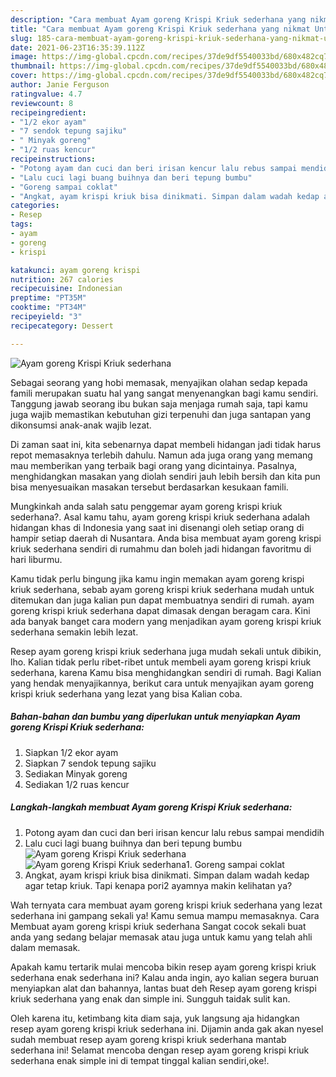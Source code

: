 ```yaml
---
description: "Cara membuat Ayam goreng Krispi Kriuk sederhana yang nikmat Untuk Jualan"
title: "Cara membuat Ayam goreng Krispi Kriuk sederhana yang nikmat Untuk Jualan"
slug: 185-cara-membuat-ayam-goreng-krispi-kriuk-sederhana-yang-nikmat-untuk-jualan
date: 2021-06-23T16:35:39.112Z
image: https://img-global.cpcdn.com/recipes/37de9df5540033bd/680x482cq70/ayam-goreng-krispi-kriuk-sederhana-foto-resep-utama.jpg
thumbnail: https://img-global.cpcdn.com/recipes/37de9df5540033bd/680x482cq70/ayam-goreng-krispi-kriuk-sederhana-foto-resep-utama.jpg
cover: https://img-global.cpcdn.com/recipes/37de9df5540033bd/680x482cq70/ayam-goreng-krispi-kriuk-sederhana-foto-resep-utama.jpg
author: Janie Ferguson
ratingvalue: 4.7
reviewcount: 8
recipeingredient:
- "1/2 ekor ayam"
- "7 sendok tepung sajiku"
- " Minyak goreng"
- "1/2 ruas kencur"
recipeinstructions:
- "Potong ayam dan cuci dan beri irisan kencur lalu rebus sampai mendidih"
- "Lalu cuci lagi buang buihnya dan beri tepung bumbu"
- "Goreng sampai coklat"
- "Angkat, ayam krispi kriuk bisa dinikmati. Simpan dalam wadah kedap agar tetap kriuk. Tapi kenapa pori2 ayamnya makin kelihatan ya?"
categories:
- Resep
tags:
- ayam
- goreng
- krispi

katakunci: ayam goreng krispi 
nutrition: 267 calories
recipecuisine: Indonesian
preptime: "PT35M"
cooktime: "PT34M"
recipeyield: "3"
recipecategory: Dessert

---
```



![Ayam goreng Krispi Kriuk sederhana](https://img-global.cpcdn.com/recipes/37de9df5540033bd/680x482cq70/ayam-goreng-krispi-kriuk-sederhana-foto-resep-utama.jpg)

Sebagai seorang yang hobi memasak, menyajikan olahan sedap kepada famili merupakan suatu hal yang sangat menyenangkan bagi kamu sendiri. Tanggung jawab seorang ibu bukan saja menjaga rumah saja, tapi kamu juga wajib memastikan kebutuhan gizi terpenuhi dan juga santapan yang dikonsumsi anak-anak wajib lezat.

Di zaman  saat ini, kita sebenarnya dapat membeli hidangan jadi tidak harus repot memasaknya terlebih dahulu. Namun ada juga orang yang memang mau memberikan yang terbaik bagi orang yang dicintainya. Pasalnya, menghidangkan masakan yang diolah sendiri jauh lebih bersih dan kita pun bisa menyesuaikan masakan tersebut berdasarkan kesukaan famili. 



Mungkinkah anda salah satu penggemar ayam goreng krispi kriuk sederhana?. Asal kamu tahu, ayam goreng krispi kriuk sederhana adalah hidangan khas di Indonesia yang saat ini disenangi oleh setiap orang di hampir setiap daerah di Nusantara. Anda bisa membuat ayam goreng krispi kriuk sederhana sendiri di rumahmu dan boleh jadi hidangan favoritmu di hari liburmu.

Kamu tidak perlu bingung jika kamu ingin memakan ayam goreng krispi kriuk sederhana, sebab ayam goreng krispi kriuk sederhana mudah untuk ditemukan dan juga kalian pun dapat membuatnya sendiri di rumah. ayam goreng krispi kriuk sederhana dapat dimasak dengan beragam cara. Kini ada banyak banget cara modern yang menjadikan ayam goreng krispi kriuk sederhana semakin lebih lezat.

Resep ayam goreng krispi kriuk sederhana juga mudah sekali untuk dibikin, lho. Kalian tidak perlu ribet-ribet untuk membeli ayam goreng krispi kriuk sederhana, karena Kamu bisa menghidangkan sendiri di rumah. Bagi Kalian yang hendak menyajikannya, berikut cara untuk menyajikan ayam goreng krispi kriuk sederhana yang lezat yang bisa Kalian coba.

<!--inarticleads1-->

##### Bahan-bahan dan bumbu yang diperlukan untuk menyiapkan Ayam goreng Krispi Kriuk sederhana:

1. Siapkan 1/2 ekor ayam
1. Siapkan 7 sendok tepung sajiku
1. Sediakan  Minyak goreng
1. Sediakan 1/2 ruas kencur




<!--inarticleads2-->

##### Langkah-langkah membuat Ayam goreng Krispi Kriuk sederhana:

1. Potong ayam dan cuci dan beri irisan kencur lalu rebus sampai mendidih
1. Lalu cuci lagi buang buihnya dan beri tepung bumbu
<img src="https://img-global.cpcdn.com/steps/f7d7067b4b8ecc1c/160x128cq70/ayam-goreng-krispi-kriuk-sederhana-langkah-memasak-2-foto.jpg" alt="Ayam goreng Krispi Kriuk sederhana"><img src="https://img-global.cpcdn.com/steps/acd62fcf0442ecf6/160x128cq70/ayam-goreng-krispi-kriuk-sederhana-langkah-memasak-2-foto.jpg" alt="Ayam goreng Krispi Kriuk sederhana">1. Goreng sampai coklat
1. Angkat, ayam krispi kriuk bisa dinikmati. Simpan dalam wadah kedap agar tetap kriuk. Tapi kenapa pori2 ayamnya makin kelihatan ya?




Wah ternyata cara membuat ayam goreng krispi kriuk sederhana yang lezat sederhana ini gampang sekali ya! Kamu semua mampu memasaknya. Cara Membuat ayam goreng krispi kriuk sederhana Sangat cocok sekali buat anda yang sedang belajar memasak atau juga untuk kamu yang telah ahli dalam memasak.

Apakah kamu tertarik mulai mencoba bikin resep ayam goreng krispi kriuk sederhana enak sederhana ini? Kalau anda ingin, ayo kalian segera buruan menyiapkan alat dan bahannya, lantas buat deh Resep ayam goreng krispi kriuk sederhana yang enak dan simple ini. Sungguh taidak sulit kan. 

Oleh karena itu, ketimbang kita diam saja, yuk langsung aja hidangkan resep ayam goreng krispi kriuk sederhana ini. Dijamin anda gak akan nyesel sudah membuat resep ayam goreng krispi kriuk sederhana mantab sederhana ini! Selamat mencoba dengan resep ayam goreng krispi kriuk sederhana enak simple ini di tempat tinggal kalian sendiri,oke!.

